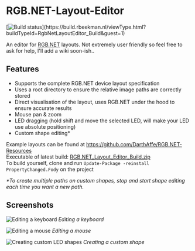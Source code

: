 
# RGB.NET-Layout-Editor

[![Build status](https://build.rbeekman.nl/app/rest/builds/buildType:(id:RgbNetLayoutEditor_Build)/statusIcon.svg)](https://build.rbeekman.nl/viewType.html?buildTypeId=RgbNetLayoutEditor_Build&guest=1)

An editor for [RGB.NET](https://github.com/DarthAffe/RGB.NET) layouts. Not extremely user friendly so feel free to ask for help, I'll add a wiki soon-ish..

## Features

 - Supports the complete RGB.NET device layout specification
 - Uses a root directory to ensure the relative image paths are correctly stored
 - Direct visualisation of the layout, uses RGB.NET under the hood to ensure accurate results
 - Mouse pan & zoom
 - LED dragging (hold shift and move the selected LED, will make your LED use absolute positioning)
 - Custom shape editing*
 

Example layouts can be found at https://github.com/DarthAffe/RGB.NET-Resources  
Executable of latest build: [RGB.NET_Layout_Editor_Build.zip]( https://build.rbeekman.nl/repository/downloadAll/RgbNetLayoutEditor_Build/.lastSuccessful/artifacts.zip?guest=1)  
To build yourself, clone and run  ```Update-Package -reinstall PropertyChanged.Fody``` on the project

*\*To create multiple paths on custom shapes, stop and start shape editing each time you want a new path.*

## Screenshots
![Editing a keyboard](https://i.imgur.com/BYn8HW8.png)
_Editing a keyboard_  

![Editing a mouse](https://i.imgur.com/haDmrQW.png)
_Editing a mouse_  

![Creating custom LED shapes](https://i.imgur.com/iTbvHA2.png)
_Creating a custom shape_  
